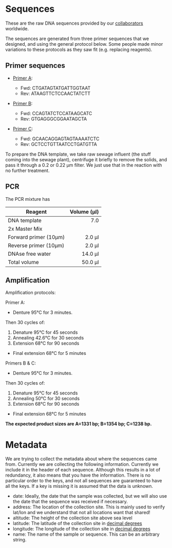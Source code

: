 # Sequences

These are the raw DNA sequences provided by our [collaborators](../COLLABORATORS.md) worldwide.

The sequences are generated from three primer sequences that we designed, and using the general protocol below. Some people made minor variations to these protocols as they saw fit (e.g. replacing reagents).



## Primer sequences

* [Primer A](PrimerA):
  * Fwd: CTGATAGTATGATTGGTAAT
  * Rev: ATAAGTTCTCCAACTATCTT

* [Primer B](PrimerB):
  * Fwd: CCAGTATCTCCATAAGCATC
  * Rev: GTGAGGGCGGAATAGCTA

* [Primer C](PrimerC):
  * Fwd: GCAACAGGAGTAGTAAAATCTC
  * Rev: GCTCCTGTTAATCCTGATGTTA



To prepare the DNA template, we take raw sewage influent (the stuff coming into the sewage plant), centrifuge it briefly to remove the solids, and pass it through a 0.2 or 0.22 μm filter. We just use that in the reaction with no further treatment.

## PCR

The PCR mixture has

Reagent | Volume (μl)
--- | ---:
DNA template | 7.0
2x Master Mix |  | 25.0 μl
Forward primer (10μm) | 2.0 μl
Reverse primer (10μm) | 2.0 μl
DNAse free water  | 14.0 μl
Total volume | 50.0 μl


## Amplification

Amplification protocols:

Primer A:

* Denture 95°C for 3 minutes.

Then 30 cycles of:
  1. Denature 95°C for 45 seconds
  2. Annealing 42.6°C for 30 seconds
  3. Extension 68°C for 90 seconds

* Final extension	68°C for 5 minutes


Primers B & C:
* Denture 95°C for 3 minutes.

Then 30 cycles of:
  1. Denature 95°C for 45 seconds
  2. Annealing 50°C for 30 seconds
  3. Extension 68°C for 90 seconds

* Final extension	68°C for 5 minutes


**The expected product sizes are  A=1331 bp; B=1354 bp; C=1238 bp.**


# Metadata

We are trying to collect the metadata about where the sequences came from. Currently we are collecting the following information. Currently we include it in the header of each sequence. Although this results in a lot of redundancy, it also means that you have the information. There is no particular order to the keys, and not all sequences are guaranteed to have all the keys. If a key is missing it is assumed that the data is unknown.

* date: Ideally, the date that the sample was collected, but we will also use the date that the sequence was received if necessary.
* address: The location of the collection site. This is mainly used to verify lat/lon and we understand that not all locations want that shared!
* altitude: The height of the collection site above sea level
* latitude: The latitude of the collection site in [decimal degrees](https://en.wikipedia.org/wiki/Decimal_degrees)
* longitude: The longitude of the collection site in [decimal degrees](https://en.wikipedia.org/wiki/Decimal_degrees)
* name: The name of the sample or sequence. This can be an arbitrary string.


